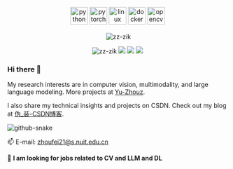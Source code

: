 <!-- logo -->
<p align="center">
  <img src="https://www.vectorlogo.zone/logos/python/python-icon.svg" alt="python" width="40" height="40"/>
  <img src="https://www.vectorlogo.zone/logos/pytorch/pytorch-icon.svg" alt="pytorch" width="40" height="40"/> 
  <img src="https://www.vectorlogo.zone/logos/linux/linux-icon.svg" alt="linux" width="40" height="40"/>
  <img src="https://www.vectorlogo.zone/logos/docker/docker-icon.svg" alt="docker" width="40" height="40"/> 
  <img src="https://www.vectorlogo.zone/logos/opencv/opencv-icon.svg" alt="opencv" width="40" height="40"/> 
<p align="center">&nbsp;<img align="center" src="https://github-readme-stats-greatv.vercel.app/api?username=zz-zik&show_icons=true&hide_border=true&hide_title=true&include_all_commits=true" alt="zz-zik" /></p>


<!-- CSDN Stats -->
<p align="center"> 
  <img src="https://komarev.com/ghpvc/?username=zz-zik" alt="zz-zik" /> 
  <img src="https://img.shields.io/badge/Total%20Views-250408-blue" />
  <img src="https://img.shields.io/badge/Original%20Posts-128-green" />
  <img src="https://img.shields.io/badge/Followers-5461-orange" />
</p>


### Hi there 👋

My research interests are in computer vision, multimodality, and large language modeling. More projects at [Yu-Zhouz](https://github.com/Yu-Zhouz).


I also share my technical insights and projects on CSDN. Check out my blog at [伪_装-CSDN博客](https://blog.csdn.net/weixin_62828995?spm=1000.2115.3001.5343). 



</div>
  <!-- Snake Code Contribution Map 贪吃蛇代码贡献图 -->
  <picture>
    <source media="(prefers-color-scheme: dark)" srcset="https://cdn.jsdelivr.net/gh/sun0225SUN/sun0225SUN/profile-snake-contrib/github-contribution-grid-snake-dark.svg" />
    <source media="(prefers-color-scheme: light)" srcset="https://cdn.jsdelivr.net/gh/sun0225SUN/sun0225SUN/profile-snake-contrib/github-contribution-grid-snake.svg" />
    <img alt="github-snake" src="https://cdn.jsdelivr.net/gh/sun0225SUN/sun0225SUN/profile-snake-contrib/github-contribution-grid-snake-dark.svg" />
  </picture>

</div>



📫 E-mail: zhoufei21@s.nuit.edu.cn


 💬 **I am looking for jobs related to CV and LLM and DL**


<!--
**zz-zik/zz-zik** is a ✨ _special_ ✨ repository because its `README.md` (this file) appears on your GitHub profile.

Here are some ideas to get you started:

- 🔭 I’m currently working on ...
- 🌱 I’m currently learning ...
- 👯 I’m looking to collaborate on ...
- 🤔 I’m looking for help with ...
- 💬 Ask me about ...
- 📫 How to reach me: ...
- 😄 Pronouns: ...
- ⚡ Fun fact: ...
  -->
